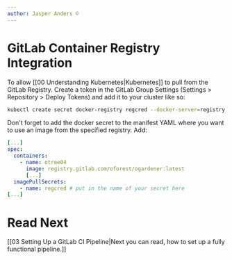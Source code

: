```yaml
---
author: Jasper Anders ©
---
```


# GitLab Container Registry Integration

To allow [[00 Understanding Kubernetes|Kubernetes]] to pull from the GitLab Registry. Create a token in the
GitLab Group Settings (Settings > Repository > Deploy Tokens) and add it to your
cluster like so:

```bash
kubectl create secret docker-registry regcred --docker-server=registry.gitlab.com --docker-username=*** --docker-password=***
```

Don't forget to add the docker secret to the manifest YAML where you want to
use an image from the specified registry. Add:

```YAML
[...]
spec:
  containers:
    - name: otree04
      image: registry.gitlab.com/oforest/ogardener:latest
      [...]
  imagePullSecrets:
    - name: regcred # put in the name of your secret here
[...]
```

# Read Next

[[03 Setting Up a GitLab CI Pipeline|Next you can read, how to set up a fully functional pipeline.]]
